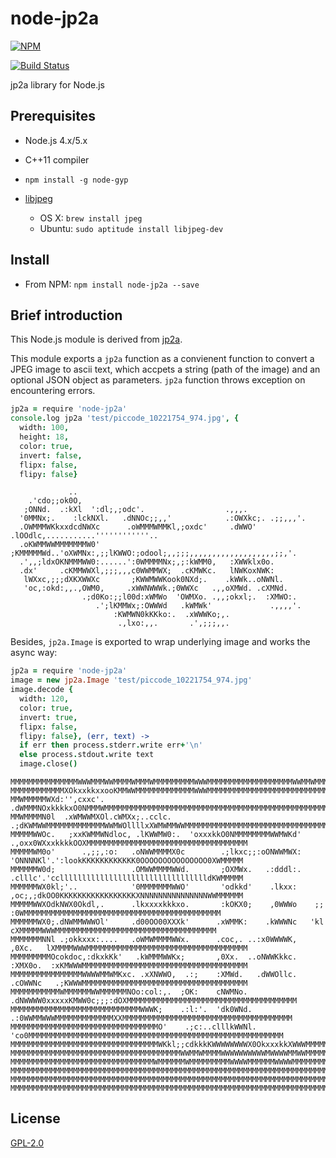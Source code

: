 node-jp2a
=========
[![NPM](https://nodei.co/npm/node-jp2a.png?downloads=true)](https://nodei.co/npm/node-jp2a/)

[![Build Status](https://api.travis-ci.org/zyxar/node-jp2a.svg?branch=master)](https://travis-ci.org/zyxar/node-jp2a)

jp2a library for Node.js


## Prerequisites

- Node.js 4.x/5.x
- C++11 compiler
- `npm install -g node-gyp`
- [libjpeg](http://www.ijg.org)

  - OS X: `brew install jpeg`
  - Ubuntu: `sudo aptitude install libjpeg-dev`

## Install

- From NPM: `npm install node-jp2a --save`

## Brief introduction

This Node.js module is derived from [jp2a](http://sourceforge.net/projects/jp2a/).

This module exports a `jp2a` function as a convienent function to convert a JPEG image to ascii text, which accpets a string (path of the image) and an optional JSON object as parameters. `jp2a` function throws exception on encountering errors.

```coffeescript
jp2a = require 'node-jp2a'
console.log jp2a 'test/piccode_10221754_974.jpg', {
  width: 100,
  height: 18,
  color: true,
  invert: false,
  flipx: false,
  flipy: false}
```

                 ..
        .'cdo;;ok0O,
       ;ONNd.  .:kXl  ':dl;,;odc'.                  .,,,.
      '0MMNx;.    :lckNXl.   .dNNOc;;,,'            .:OWXkc;. .;;,,,'.
      .OWMMMWKkxxdcdNWXc      .oWMMMWMMKl,;oxdc'     .dWWO'   .lOOdlc,...........''''''''''''..
      .oKWMMWWMMMMMMMW0'       ;KMMMMMWd..'oXWMNx:,;;lKWWO:;odool;,,;;;,,,,,,,,,,,,,,,,,,,;;,'.
      .',,;ldxOKNMMMWW0:......':0WMMMMNx;,;:kWMM0,   :XWWklx0o.
      .dx'     .cKMMWWXl,;;;,,,c0WWMMWX;  .cKMWKc.   lNWKoxNWK:
       lWXxc,;;;dXKXWWXc       ;KWWMWWKook0NXd;.    .kWWk..oNWNl.
       'oc,:okd:,,.,OWM0,     .xWWNWWWk.;0WWXc   .,,oXMWd. .cXMNd.
                    .;d0Ko:;;l00d:xWMWo  'OWMXo. .,,;okxl;.  :XMWO:.
                       .';lKMMWx;:OWWWd   .kWMWk'             .,,,,'.
                           :KWMWN0kKKko:.  .xWWWKo;,.
                            .,lxo:,,.       .',;;;,,.


Besides, `jp2a.Image` is exported to wrap underlying image and works the async way:

```coffeescript
jp2a = require 'node-jp2a'
image = new jp2a.Image 'test/piccode_10221754_974.jpg'
image.decode {
  width: 120,
  color: true,
  invert: true,
  flipx: false,
  flipy: false}, (err, text) ->
  if err then process.stderr.write err+'\n'
  else process.stdout.write text
  image.close()
```

    MMMMMMMMMMMMMMMWWWMMMWWMMMMWMMMWMMMMMMMMMWWWMMMMMMMMMMMMMMMMMMMWWMMWMMMMMMMMMMMMMMMMMMMMMMMMMMMMMMMMMMMMMMMMMMMMMMMMMMMM
    MMMMMMMMMMMMXOkxxkkxxooKMMWWMMMMMMMMMMMMMWWWMMMMMMMMMMMMMMMMMMMMMMMMMMMMMMMMMMMMMMMMMMMMMMMMMMMMMMMMMMMMMMMMMMMMMMMMMMMM
    MMWMMMMMWXd:'',cxxc'. .dWMMMNOxkkkkxO0NMMMWMMMMMMMMMMMMMMMMMMMMMMMMMMMMMMMMMMMMMMMMMMMMMMMMMMMMMMMMMMMMMMMMMMMMMMMMMMMMM
    MMWMMMMN0l  .xWMWWMXOl.cWMXx;..cclc. .;dKWMWWMMMMMMMMMMMMMWWMWOllllxXWMWMMWWMMMMMMMMMMMMMMMMMMMMMMMMMMMMMMMMMMMMMMMMMMMM
    MMMMMWWOc.   ;xxKWMMWNdloc, .lKWWMW0:.  'oxxxkkO0NMMMMMMMMWWMWKd'  .,oxx0WXxxkkkkOOXMMMMMMMMMMMMMMMMMMMMMMMMMMMMMMMMMMMM
    MMMMMWM0o'      .,;;,:o:   .oNWWMMMMX0c        .;lkxc;;:oONWWMWX:   'ONNNNKl'.':lookKKKKKKKKKKKK0OOOOOOOOOOOOOOO0XWMMMMM
    MMMMMMW0d;                 .OMWWMMMMWWd.       ;OXMWx.   .:dddl:.   .clllc'.'ccllllllllllllllllllllllllllllllllldKWMMMMM
    MMMMMMWX0kl;'..            '0MMMMMMMWWO'       'odkkd'    .lkxx:    ,oc;,;dkOO0KKKKKKKKKKKKKKKKKXNNNNNNNNNNNNNNNWWMMMMMM
    MMMMMWWXOdkNWX0Okdl,.      .lkxxxxkkkxo.       :kOKX0;    ,0WWWo    ;;   :0WMMMMMMMMMMMMMMMMMMMMMMMMMMMMMMMMMMMMMMMMMMMM
    MMMMMMWX0;.dNWMMWWWOl'     .d00OO00XXXk'      .xWMMK:    .kWWWNc   'kl    cXMMMMMWWWMMMMMMMMMMMMMMMMMMMMMMMMMMMMMMMMMMMM
    MMMMMMMNNl .;okkxxx:....   .oWMWMMMMWWx.      .coc,. ..:x0WWWWK,   ,0Xc.   lXMMMMWWWMMMMMMMMMMMMMMMMMMMMMMMMMMMMMMMMMMMM
    MMMMMMMMMOcokdoc,:dkxkKk'   .kWMMMWWKx;       ,0Xx.  ..oNWWKkkc.   :XMX0o.  :xKMWWWMMMMMMMMMMMMMMMMMMMMMMMMMMMMMMMMMMMMM
    MMMMMMMMMMMMMMMMWWWWMMWMKxc. .xXNWWO,  .:;    :XMWd.   .dWWOllc.   .cOWWNc   .;KWWWMMMMMMMMMMMMMMMMMMMMMMMMMMMMMMMMMMMMM
    MMMMMMMMMMMWMMMMMMWWMMMMMMNOo:col:,.  ;OK:    cNWMNo.   .dNWWWW0xxxxxKMWW0c;;;:dOXMMMMMMMMMMMMMMMMMMMMMMMMMMMMMMMMMMMMMM
    MMMMMMMMMMMMMMMMMMMMMMMMMMMMMWWWK;    .:l:'.  'dk0WNd.   .:0WWMMWWWMMMMMMMMMMMMMXXMMMMMMMMMMMMMMMMMMMMMMMMMMMMMMMMMMMMMM
    MMMMMMMMMMMMMMMMMMMMMMMMMMMMMMMMMO'    .;c:..clllkWWNl.    'co0MMMMMMMMMMMMMMMMMMMMMMMMMMMMMMMMMMMMMMMMMMMMMMMMMMMMMMMMM
    MMMMMMMMMMMMMMMMMMMMMMMMMMMMMMMMMWKkl;;cdkkkKWWWWWWWWX0OkxxxkkXWWWMMMMMMMMMMMMMMMMMMMMMMMMMMMMMMMMMMMMMMMMMMMMMMMMMMMMMM
    MMMMMMMMMMMMMMMMMMMMMMMMMMMMMMMMMMMMMMWWMMWMMMMWWWWWWWWWWMWWWWMMWWMMMMMMMMMMMMMMMMMMMMMMMMMMMMMMMMMMMMMMMMMMMMMMMMMMMMMM
    MMMMMMMMMMMMMMMMMMMMMMMMMMMMMMMMWMMMMMMWMMMMMMMMMWWWWMMMMMMWWWWMMMMMMMMMMMMMMMMMMMMMMMMMMMMMMMMMMMMMMMMMMMMMMMMMMMMMMMMM
    MMMMMMMMMMMMMMMMMMMMMMMMMMMMMMMMMMMMMMMMMMMMMMMMMMMMMMMMMMMMMMMMMMMMMMMMMMMMMMMMMMMMMMMMMMMMMMMMMMMMMMMMMMMMMMMMMMMMMMMM
    MMMMMMMMMMMMMMMMMMMMMMMMMMMMMMMMMMMMMMMMMMMMMMMMMMMMMMMMMMMMMMMMMMMMMMMMMMMMMMMMMMMMMMMMMMMMMMMMMMMMMMMMMMMMMMMMMMMMMMMM
    MMMMMMMMMMMMMMMMMMMMMMMMMMMMMMMMMMMMMMMMMMMMMMMMMMMMMMMMMMMMMMMMMMMMMMMMMMMMMMMMMMMMMMMMMMMMMMMMMMMMMMMMMMMMMMMMMMMMMMMM


## License
[GPL-2.0](http://opensource.org/licenses/GPL-2.0)
